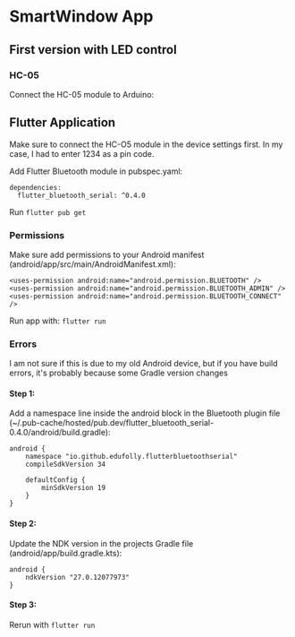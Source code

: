 # SmartWindow App

## First version with LED control

### HC-05

Connect the HC-05 module to Arduino:

## Flutter Application
Make sure to connect the HC-O5 module in the device settings first. In my case, I had to enter 1234 as a pin code.

Add Flutter Bluetooth module in pubspec.yaml:
```
dependencies:
  flutter_bluetooth_serial: ^0.4.0
```
Run ```flutter pub get```

### Permissions
Make sure add permissions to your Android manifest (android/app/src/main/AndroidManifest.xml):

```
<uses-permission android:name="android.permission.BLUETOOTH" />
<uses-permission android:name="android.permission.BLUETOOTH_ADMIN" />
<uses-permission android:name="android.permission.BLUETOOTH_CONNECT" />
```

Run app with:
```flutter run```

### Errors
I am not sure if this is due to my old Android device, but if you have build errors, it's probably because some Gradle version changes

#### Step 1:
Add a namespace line inside the android block in the Bluetooth plugin file (~/.pub-cache/hosted/pub.dev/flutter_bluetooth_serial-0.4.0/android/build.gradle):

```
android {
    namespace "io.github.edufolly.flutterbluetoothserial"
    compileSdkVersion 34

    defaultConfig {
        minSdkVersion 19
    }
}
```

#### Step 2:
Update the NDK version in the projects Gradle file (android/app/build.gradle.kts):

```
android {
    ndkVersion "27.0.12077973"
}
```

#### Step 3:
Rerun with ```flutter run```


